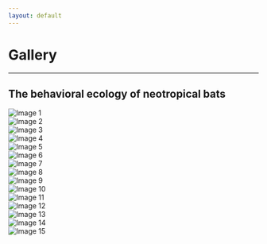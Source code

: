 ```yaml
---
layout: default
---
```

# Gallery
---

## The behavioral ecology of neotropical bats

<div class="gallery">
  <div class="gallery-item">
    <img src="/assets/photos/chiroptology/01_IMG_2563.jpg" alt="Image 1">
  </div>
  <div class="gallery-item">
    <img src="/assets/photos/chiroptology/02_IMG_2547.JPG" alt="Image 2">
  </div>
  <div class="gallery-item">
    <img src="/assets/photos/chiroptology/03_IMG_5306.JPG" alt="Image 3">
  </div>
  <div class="gallery-item">
    <img src="/assets/photos/chiroptology/04_IMG_2406.JPG" alt="Image 4">
  </div>
  <div class="gallery-item">
    <img src="/assets/photos/chiroptology/05_IMG_1995.JPG" alt="Image 5">
  </div>
  <div class="gallery-item">
    <img src="/assets/photos/chiroptology/06_P1012854.JPG" alt="Image 6">
  </div>
  <div class="gallery-item">
    <img src="/assets/photos/chiroptology/07_P1012904.JPG" alt="Image 7">
  </div>
  <div class="gallery-item">
    <img src="/assets/photos/chiroptology/08_37499008_Unknown.JPG" alt="Image 8">
  </div>
  <div class="gallery-item">
    <img src="/assets/photos/chiroptology/09_IMG_1747.JPG" alt="Image 9">
  </div>
  <div class="gallery-item">
    <img src="/assets/photos/chiroptology/10_IMG_3159.JPG" alt="Image 10">
  </div>
  <div class="gallery-item">
    <img src="/assets/photos/chiroptology/11_IMG_5163.JPG" alt="Image 11">
  </div>
  <div class="gallery-item">
    <img src="/assets/photos/chiroptology/12_IMG_0363.JPG" alt="Image 12">
  </div>
  <div class="gallery-item">
    <img src="/assets/photos/chiroptology/13_IMG_2666.JPG" alt="Image 13">
  </div>
  <div class="gallery-item">
    <img src="/assets/photos/chiroptology/14_IMG_1759.JPG" alt="Image 14">
  </div>
  <div class="gallery-item">
    <img src="/assets/photos/chiroptology/15_IMG_5222.JPG" alt="Image 15">
  </div>  
</div>

